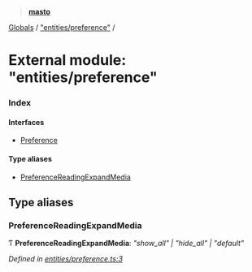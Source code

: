 > **[masto](../README.md)**

[Globals](../globals.md) / ["entities/preference"](_entities_preference_.md) /

# External module: "entities/preference"

### Index

#### Interfaces

* [Preference](../interfaces/_entities_preference_.preference.md)

#### Type aliases

* [PreferenceReadingExpandMedia](_entities_preference_.md#preferencereadingexpandmedia)

## Type aliases

###  PreferenceReadingExpandMedia

Ƭ **PreferenceReadingExpandMedia**: *"show_all" | "hide_all" | "default"*

*Defined in [entities/preference.ts:3](https://github.com/neet/masto.js/blob/aaa534e/src/entities/preference.ts#L3)*
